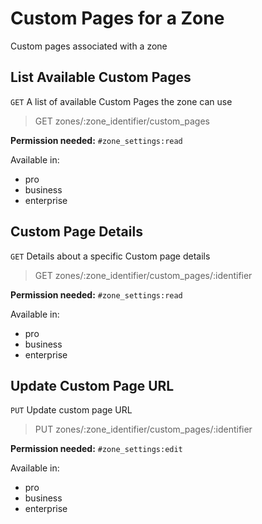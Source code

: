 # Custom Pages for a Zone

Custom pages associated with a zone

## List Available Custom Pages

`GET` A list of available Custom Pages the zone can use

> GET zones/:zone_identifier/custom_pages

**Permission needed:** `#zone_settings:read`

Available in:

* pro
* business
* enterprise


## Custom Page Details

`GET` Details about a specific Custom page details

> GET zones/:zone_identifier/custom_pages/:identifier

**Permission needed:** `#zone_settings:read`

Available in:

* pro
* business
* enterprise


## Update Custom Page URL

`PUT` Update custom page URL

> PUT zones/:zone_identifier/custom_pages/:identifier

**Permission needed:** `#zone_settings:edit`

Available in:

* pro
* business
* enterprise

